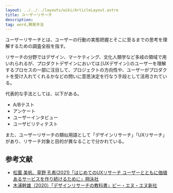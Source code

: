 ```yaml
---
layout: ../../../layouts/wiki/ArticleLayout.astro
title: ユーザーリサーチ
description:
tag: word,開発手法
---
```


ユーザーリサーチとは、ユーザーの行動の実態把握とそこに至るまでの思考を理解するための調査全般を指す。

リサーチの分野ではデザイン、マーケティング、文化人類学など多岐の領域で用いれられるが、プロダクトデザインにおいては:[UXデザイン]:のユーザーを理解するプロセスの一部に注目して、プロジェクトの方向性や、ユーザーがプロダクトを受け入れてくれるかなどの問いに意思決定を行なう手段として活用されている。

代表的な手法としては、以下がある。
- A/Bテスト
- アンケート
- ユーザーインタビュー
- ユーザビリティテスト

また、ユーザーリサーチの類似用語として「デザインリサーチ」「UXリサーチ」があり、リサーチ対象と目的が異なることで分かれている。  

## 参考文献
- [松薗 美帆、草野 孔希(2021)「はじめてのUXリサーチ ユーザーとともに価値あるサービスを作り続けるために」翔泳社](https://www.shoeisha.co.jp/book/detail/9784798172972)
- [木浦幹雄（2020）「デザインリサーチの教科書」ビー・エヌ・エヌ新社](http://www.bnn.co.jp/books/10700/)